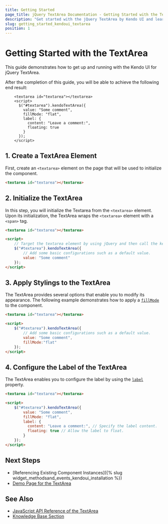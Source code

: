 ```yaml
---
title: Getting Started
page_title: jQuery TextArea Documentation - Getting Started with the TextArea
description: "Get started with the jQuery TextArea by Kendo UI and learn how to create, initialize, and enable the component."
slug: getting_started_kendoui_textarea
position: 1
---
```


# Getting Started with the TextArea

This guide demonstrates how to get up and running with the Kendo UI for jQuery TextArea.

After the completion of this guide, you will be able to achieve the following end result:

```dojo
    <textarea id="textarea"></textarea>
    <script>
      $("#textarea").kendoTextArea({
        value: "Some comment",
        fillMode: "flat",
        label: {
          content: "Leave a comment:",
          floating: true
        }
      });
    </script>
```

## 1. Create a TextArea Element

First, create an `<textarea>` element on the page that will be used to initialize the component.

```html
<textarea id="textarea"></textarea>
```

## 2. Initialize the TextArea

In this step, you will initialize the Textarea from the `<textarea>` element. Upon its initialization, the TextArea wraps the `<textarea>` element with a `<span>` tag.

```html
<textarea id="textarea"></textarea>

<script>
    // Target the textarea element by using jQuery and then call the kendoTextArea() method.
    $("#textarea").kendoTextArea({
        // Add some basic configurations such as a default value.
        value: "Some comment"
    });
</script>
```

## 3. Apply Stylings to the TextArea

The TextArea provides several options that enable you to modify its appearance. The following example demonstrates how to apply a [`fillMode`](https://docs.telerik.com/kendo-ui/api/javascript/ui/textarea/configuration/fillmode) to the component.

```html
<textarea id="textarea"></textarea>

<script>
    $("#textarea").kendoTextArea({
        // Add some basic configurations such as a default value.
        value: "Some comment",
        fillMode:"flat"
    });
</script>
```

## 4. Configure the Label of the TextArea

The TextArea enables you to configure the label by using the [`label`](https://docs.telerik.com/kendo-ui/api/javascript/ui/textarea/configuration/label) property.

```html
<textarea id="textarea"></textarea>

<script>
    $("#textarea").kendoTextArea({
        value: "Some comment",
        fillMode: "flat",
        label: {
          content: "Leave a comment:", // Specify the label content.
          floating: true // Allow the label to float.
        }
    });
</script>
```

## Next Steps

* [Referencing Existing Component Instances]({% slug widget_methodsand_events_kendoui_installation %})
* [Demo Page for the TextArea](https://demos.telerik.com/kendo-ui/textarea/index)

## See Also 

* [JavaScript API Reference of the TextArea](/api/javascript/ui/textarea)
* [Knowledge Base Section](/knowledge-base)

<script>
  window.onload = function() {
    document.getElementsByClassName("btn-run")[0].click();
  }
</script>
